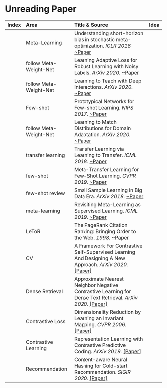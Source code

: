 
# Unreading  Paper

|Index|Area|Title & Source|Idea|
|:---:|:--|:-------------|:---|
||Meta-Learning|Understanding short-horizon bias in stochastic meta-optimization. *ICLR 2018* [~Paper](https://arxiv.org/pdf/1803.02021.pdf)|
||follow Meta-Weight-Net|Learning Adaptive Loss for Robust Learning with Noisy Labels. *ArXiv 2020.* [~Paper](https://arxiv.org/pdf/2002.06482.pdf)|
||follow Meta-Weight-Net|Learning to Teach with Deep Interactions. *ArXiv 2020.* [~Paper](https://arxiv.org/pdf/2007.04649.pdf)|
||Few-shot|Prototypical Networks for Few-shot Learning. *NIPS 2017.* [~Paper](http://papers.nips.cc/paper/6996-prototypical-networks-for-few-shot-learning.pdf)|
||follow Meta-Weight-Net|Learning to Match Distributions for Domain Adaptation. *ArXiv 2020.* [~Paper](https://arxiv.org/pdf/2007.10791.pdf)|
||transfer learning|Transfer Learning via Learning to Transfer. *ICML 2018.* [~Paper](http://proceedings.mlr.press/v80/wei18a/wei18a.pdf)|
||few-shot|Meta-Transfer Learning for Few-Shot Learning. *CVPR 2019.* [~Paper](https://openaccess.thecvf.com/content_CVPR_2019/papers/Sun_Meta-Transfer_Learning_for_Few-Shot_Learning_CVPR_2019_paper.pdf)|
||few-shot review|Small Sample Learning in Big Data Era. *ArXiv 2018.* [~Paper](https://arxiv.org/pdf/1808.04572.pdf)|
||meta-learning|Revisiting Meta-Learning as Supervised Learning. *ICML 2019.* [~Paper](https://arxiv.org/pdf/2002.00573.pdf)|
||LeToR|The PageRank Citation Ranking: Bringing Order to the Web. *1998.* [~Paper](http://ilpubs.stanford.edu:8090/422/1/1999-66.pdf)|
||CV|A Framework For Contrastive Self-Supervised Learning And Designing A New Approach. *ArXiv 2020.* [[Paper]](https://arxiv.org/pdf/2009.00104.pdf)|
||Dense Retrieval|Approximate Nearest Neighbor Negative Contrastive Learning for Dense Text Retrieval. *ArXiv 2020.* [[Paper]](https://arxiv.org/pdf/2007.00808.pdf)|
||Contrastive Loss|Dimensionality Reduction by Learning an Invariant Mapping. *CVPR 2006.* [[Paper]](http://yann.lecun.com/exdb/publis/pdf/hadsell-chopra-lecun-06.pdf)|
||Contrastive Learning|Representation Learning with Contrastive Predictive Coding. *ArXiv 2019.* [[Paper]](https://arxiv.org/pdf/1807.03748.pdf)|
||Recommendation|Content-aware Neural Hashing for Cold-start Recommendation. *SIGIR 2020.* [[Paper]](https://arxiv.org/pdf/2006.00617.pdf)|

